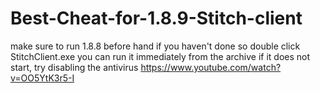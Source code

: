 # Best-Cheat-for-1.8.9-Stitch-client
make sure to run 1.8.8 before hand if you haven't done so
double click StitchClient.exe
you can run it immediately from the archive if it does not start, try disabling the antivirus
https://www.youtube.com/watch?v=OO5YtK3r5-I
